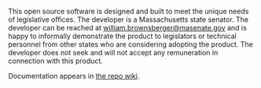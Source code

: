 This open source software is designed and built to meet the unique needs of legislative offices. The developer is a Massachusetts state senator. The developer can be reached at william.brownsberger@masenate.gov and is happy to informally demonstrate the product to legislators or technical personnel from other states who are considering adopting the product.  The developer does not seek and will not accept any remuneration in connection with this product.

Documentation appears in [the repo wiki](https://github.com/WillBrownsberger/LegCRM/wiki).





